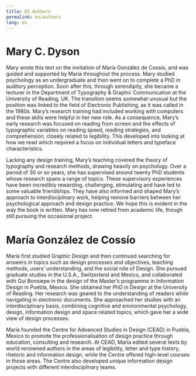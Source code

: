 ```yaml
---
title: ES_Authors
permalink: es/authors
lang: es
---
```


# Mary C. Dyson

Mary wrote this text on the invitation of María González de Cossío, and was guided and supported by María throughout the process. Mary studied psychology as an undergraduate and then went on to complete a PhD in auditory perception. Soon after this, through serendipity, she became a lecturer in the Department of Typography & Graphic Communication at the University of Reading, UK. The transition seems somewhat unusual but the position was linked to the field of Electronic Publishing, as it was called in the 1980s. Mary’s research training had included working with computers and these skills were helpful in her new role. As a consequence, Mary’s early research was focused on reading from screen and the effects of typographic variables on reading speed, reading strategies, and comprehension, closely related to legibility. This developed into looking at how we read which required a focus on individual letters and typeface characteristics.

Lacking any design training, Mary’s teaching covered the theory of typography and research methods, drawing heavily on psychology. Over a period of 30 or so years, she has supervised around twenty PhD students whose research spans a range of topics. These supervisory experiences have been incredibly rewarding, challenging, stimulating and have led to some valuable friendships. They have also informed and shaped Mary’s approach to interdisciplinary work, helping remove barriers between her psychological approach and design practice. We hope this is evident in the way the book is written. Mary has now retired from academic life, though still pursuing the occasional project.

# María González de Cossío

María first studied Graphic Design and then continued searching for answers in topics such as design processes and objectives, teaching methods, users’ understanding, and the social role of Design. She pursued graduate studies in the U.S.A., Switzerland and Mexico, and collaborated with Gui Bonsiepe in the design of the Master’s programme in Information Design in Puebla, Mexico. She obtained her PhD in Design at the University of Reading. Her research was geared to the understanding of readers while navigating in electronic documents. She approached her studies with an interdisciplinary basis, combining cognitive and environmental psychology, design, information design and space related topics, which gave her a wide view of design processes.

María founded the Centre for Advanced Studies in Design (CEAD) in Puebla, Mexico to promote the professionalisation of design practice through education, consulting and research. At CEAD, María edited several texts by world renowned authors in the areas of legibility, letter and type history, rhetoric and information design, while the Centre offered high-level courses in those areas. The Centre also developed unique information design projects with different interdisciplinary teams.
